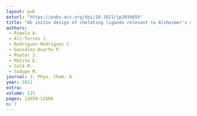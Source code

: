 ```yaml
---
layout: pub
exturl: "https://pubs.acs.org/doi/10.1021/jp203465h"
title: "Ab initio design of chelating ligands relevant to Alzheimer's disease. Influence of metalloaromaticity"
authors:
 - Rimola A.
 - Alí-Torres J.
 - Rodríguez-Rodríguez C.
 - González-Duarte P.
 - Poater J.
 - Matito E.
 - Solà M.
 - Sodupe M.
journal: J. Phys. Chem. A
year: 2011
extra: 
volume: 115
pages: 12659-12666
n: 7
---
```

